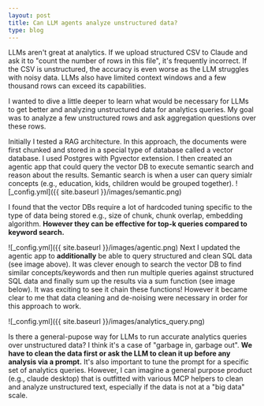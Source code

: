 ```yaml
---
layout: post
title: Can LLM agents analyze unstructured data?
type: blog
---
```

LLMs aren't great at analytics. If we upload structured CSV to Claude and ask it to "count the number of rows in this file", it's frequently incorrect. If the CSV is unstructured, the accuracy is even worse as the LLM struggles with noisy data. LLMs also have limited context windows and a few thousand rows can exceed its capabilities.

I wanted to dive a little deeper to learn what would be necessary for LLMs to get better and analyzing unstructured data for analytics queries. My goal was to analyze a few unstructured rows and ask aggregation questions over these rows.

Initially I tested a RAG architecture. In this approach, the documents were first chunked and stored in a special type of database called a vector database. I used Postgres with Pgvector extension. I then created an agentic app that could query the vector DB to execute semantic search and reason about the results. Semantic search is when a user can query simialr concepts (e.g., education, kids, children would be grouped together).
![_config.yml]({{ site.baseurl }}/images/semantic.png)

I found that the vector DBs require a lot of hardcoded tuning specific to the type of data being stored e.g., size of chunk, chunk overlap, embedding algorithm. **However they can be effective for top-k queries compared to keyword search.**

![_config.yml]({{ site.baseurl }}/images/agentic.png)
Next I updated the agentic app to **additionally** be able to query structured and clean SQL data (see image above). It was clever enough to search the vector DB to find similar concepts/keywords and then run multiple queries against structured SQL data and finally sum up the results via a sum function (see image below). It was exciting to see it chain these functions! However it became clear to me that data cleaning and de-noising were necessary in order for this approach to work.

![_config.yml]({{ site.baseurl }}/images/analytics_query.png)

Is there a general-pupose way for LLMs to run accurate analytics queries over unstructured data? I think it's a case of "garbage in, garbage out". **We have to clean the data first or ask the LLM to clean it up before any analysis via a prompt.** It's also important to tune the prompt for a specific set of analytics queries. However, I can imagine a general purpose product (e.g., claude desktop) that is outfitted with various MCP helpers to clean and analyze unstructured text, especially if the data is not at a "big data" scale.